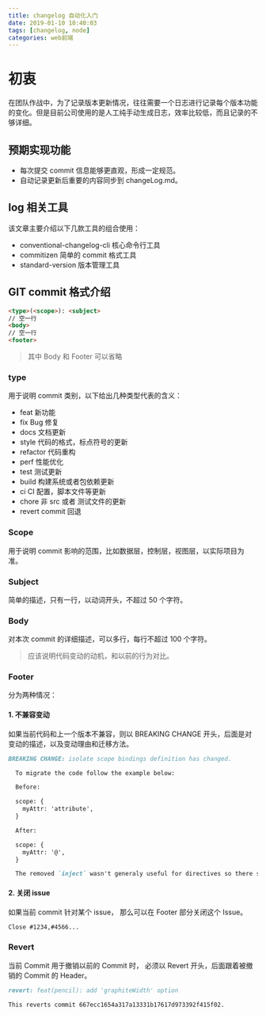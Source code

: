 ```yaml
---
title: changelog 自动化入门
date: 2019-01-10 10:40:03
tags: [changelog, node]
categories: web前端
---
```


# 初衷

在团队作战中，为了记录版本更新情况，往往需要一个日志进行记录每个版本功能的变化。但是目前公司使用的是人工纯手动生成日志，效率比较低，而且记录的不够详细。

## 预期实现功能

* 每次提交 commit 信息能够更直观，形成一定规范。
* 自动记录更新后重要的内容同步到 changeLog.md。

## log 相关工具

该文章主要介绍以下几款工具的组合使用：

* conventional-changelog-cli 核心命令行工具
* commitizen 简单的 commit 格式工具
* standard-version 版本管理工具

##  GIT commit 格式介绍

```html
<type>(<scope>): <subject>
// 空一行
<body>
// 空一行
<footer>
```

> 其中 Body 和 Footer 可以省略

### type

用于说明 commit 类别，以下给出几种类型代表的含义：

* feat 新功能
* fix Bug 修复
* docs 文档更新
* style 代码的格式，标点符号的更新
* refactor 代码重构
* perf 性能优化
* test 测试更新
* build 构建系统或者包依赖更新
* ci CI 配置，脚本文件等更新
* chore 非 src 或者 测试文件的更新
* revert commit 回退

### Scope

用于说明 commit 影响的范围，比如数据层，控制层，视图层，以实际项目为准。

### Subject

简单的描述，只有一行，以动词开头，不超过 50 个字符。

### Body

对本次 commit 的详细描述，可以多行，每行不超过 100 个字符。
> 应该说明代码变动的动机，和以前的行为对比。

### Footer

分为两种情况：

#### 1. 不兼容变动

如果当前代码和上一个版本不兼容，则以 BREAKING CHANGE 开头，后面是对变动的描述，以及变动理由和迁移方法。

```md
BREAKING CHANGE: isolate scope bindings definition has changed.

  To migrate the code follow the example below:

  Before:

  scope: {
    myAttr: 'attribute',
  }

  After:

  scope: {
    myAttr: '@',
  }

  The removed `inject` wasn't generaly useful for directives so there should be no code using it.
```

#### 2. 关闭 issue

如果当前 commit 针对某个 issue， 那么可以在 Footer 部分关闭这个 Issue。

```md
Close #1234,#4566...
```

### Revert

当前 Commit 用于撤销以前的 Commit 时， 必须以 Revert 开头，后面跟着被撤销的 Commit 的 Header。

```md
revert: feat(pencil): add 'graphiteWidth' option

This reverts commit 667ecc1654a317a13331b17617d973392f415f02.
```
